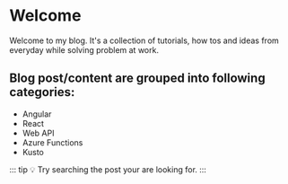 

# Welcome

Welcome to my blog. It's a collection of tutorials, how tos and ideas from everyday while solving problem at  work.

## Blog post/content are grouped into following categories:
* Angular
* React
* Web API
* Azure Functions
* Kusto

::: tip
:bulb: Try searching the post your are looking for.
:::


